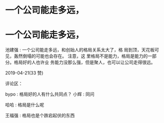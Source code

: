 # 一个公司能走多远，

# 一个公司能走多远，

池建强 : 一个公司能走多远，和创始人的格局关系太大了，格 局到顶，天花板可见，轰然倒塌的可能也会存在。 注意，这 里格局不是能力，格局是能力的一部分。格局好的人也许业 务能力没那么强，但是聚人，也可以让公司走得很远。

2019-04-21(33 赞)

评论区：

bypo : 格局好的人有什么共同点？ 小辉 : 同问

哈哈 : 格局是什么呢

王福强 : 格局也是个跌宕起伏的东西